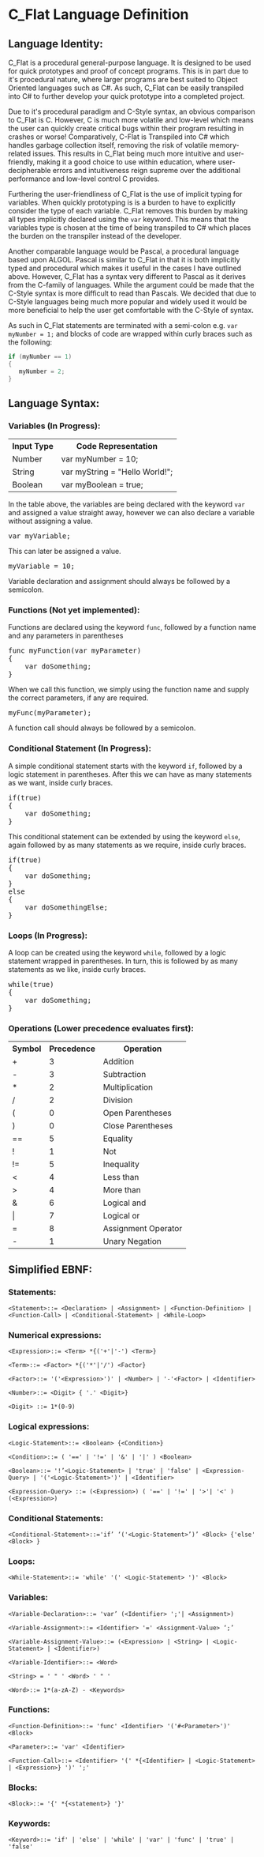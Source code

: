 ﻿# C_Flat Language Definition
## Language Identity:
C_Flat is a procedural general-purpose language. It is designed to be used for quick prototypes and proof of concept programs.
This is in part due to it's procedural nature, where larger programs are best suited to Object Oriented languages such as C#.
As such, C_Flat can be easily transpiled into C# to further develop your quick prototype into a completed project.

Due to it's procedural paradigm and C-Style syntax, an obvious comparison to C_Flat is C.
However, C is much more volatile and low-level which means the user can quickly create critical bugs within their program resulting in crashes or worse!
Comparatively, C-Flat is Transpiled into C# which handles garbage collection itself, removing the risk of volatile memory-related issues.
This results in C_Flat being much more intuitive and user-friendly, making it a good choice to use within education, where user-decipherable errors and intuitiveness reign supreme over the additional performance and low-level control C provides.

Furthering the user-friendliness of C_Flat is the use of implicit typing for variables.
When quickly prototyping is is a burden to have to explicitly consider the type of each variable.
C_Flat removes this burden by making all types implicitly declared using the `var` keyword.
This means that the variables type is chosen at the time of being transpiled to C# which places the burden on the transpiler instead of the developer.

Another comparable language would be Pascal, a procedural language based upon ALGOL. Pascal is similar to C_Flat in that it is both implicitly typed and procedural
which makes it useful in the cases I have outlined above. However, C_Flat has a syntax very different to Pascal as it derives from the C-family of languages.
While the argument could be made that the C-Style syntax is more difficult to read than Pascals.
We decided that due to C-Style languages being much more popular and widely used it would be more beneficial to help the user get comfortable with the C-Style of syntax.

As such in C_Flat statements are terminated with a semi-colon e.g. `var myNumber = 1;` and blocks of code are wrapped within curly braces such as the following:

```csharp
if (myNumber == 1)
{
   myNumber = 2;
}
```

## Language Syntax:

### Variables (In Progress):
<table>
    <tr>
        <th>Input Type</th>
        <th>Code Representation</th>
    </tr>
    <tr>
        <td>Number</td>
        <td>var myNumber = 10;</td>
    </tr>
    <tr>
        <td>String</td>
        <td>var myString = "Hello World!";</td>
    </tr>
    <tr>
        <td>Boolean</td>
        <td>var myBoolean = true;</td>
    </tr>
</table>

In the table above, the variables are being declared with the keyword `var` and assigned a value straight away, however we can also declare a variable without assigning a value.

<pre>var myVariable;</pre>

This can later be assigned a value.

<pre>myVariable = 10;</pre>

Variable declaration and assignment should always be followed by a semicolon.

### Functions (Not yet implemented):

Functions are declared using the keyword `func`, followed by a function name and any parameters in parentheses

<pre>func myFunction(var myParameter)
{
    var doSomething;
} </pre>

When we call this function, we simply using the function name and supply the correct parameters, if any are required.

<pre>myFunc(myParameter);</pre>

A function call should always be followed by a semicolon.

### Conditional Statement (In Progress):

A simple conditional statement starts with the keyword `if`, followed by a logic statement in parentheses. After this we can have as many statements as we want, inside curly braces.

<pre>if(true)
{
    var doSomething;
}</pre>

This conditional statement can be extended by using the keyword `else`, again followed by as many statements as we require, inside curly braces.

<pre>if(true)
{
    var doSomething;
}
else
{
    var doSomethingElse;
}</pre>

### Loops (In Progress):

A loop can be created using the keyword `while`, followed by a logic statement wrapped in parentheses. In turn, this is followed by as many statements as we like, inside curly braces.

<pre>while(true)
{
    var doSomething;
}</pre>

### Operations (Lower precedence evaluates first):
<table>
    <tr>
        <th>Symbol</th>
        <th>Precedence</th>
        <th>Operation</th>
    </tr>
    <tr>
        <td>+</td>
        <td>3</td>
        <td>Addition</td>
    </tr>
    <tr>
        <td>-</td>
        <td>3</td>
        <td>Subtraction</td>
    </tr>
    <tr>
        <td>*</td>
        <td>2</td>
        <td>Multiplication</td>
    </tr>
    <tr>
        <td>/</td>
        <td>2</td>
        <td>Division</td>
    </tr>
    <tr>
        <td>(</td>
        <td>0</td>
        <td>Open Parentheses</td>
    </tr>
    <tr>
        <td>)</td>
        <td>0</td>
        <td>Close Parentheses</td>
    </tr>
    <tr>
        <td>==</td>
        <td>5</td>
        <td>Equality</td>
    </tr>
    <tr>
        <td>!</td>
        <td>1</td>
        <td>Not</td>
    </tr>
    <tr>
        <td>!=</td>
        <td>5</td>
        <td>Inequality</td>
    </tr>
    <tr>
        <td><</td>
        <td>4</td>
        <td>Less than</td>
    </tr>
    <tr>
        <td>></td>
        <td>4</td>
        <td>More than</td>
    </tr>
    <tr>
        <td>&</td>
        <td>6</td>
        <td>Logical and</td>
    </tr>
    <tr>
        <td>|</td>
        <td>7</td>
        <td>Logical or</td>
    </tr>
    <tr>
        <td>=</td>
        <td>8</td>
        <td>Assignment Operator</td>
    </tr>
    <tr>
        <td>-</td>
        <td>1</td>
        <td>Unary Negation</td>
    </tr>
</table>

## Simplified EBNF:

### Statements:
`<Statement>::= <Declaration> | <Assignment> | <Function-Definition> | <Function-Call> | <Conditional-Statement> | <While-Loop>`

### Numerical expressions:

`<Expression>::= <Term> *{('+'|'-') <Term>}`

`<Term>::= <Factor> *{('*'|'/') <Factor}`

`<Factor>::= '('<Expression>')' | <Number> | '-'<Factor> | <Identifier>`

`<Number>::= <Digit> { '.' <Digit>}`

`<Digit> ::= 1*(0-9)`

### Logical expressions:

`<Logic-Statement>::= <Boolean> {<Condition>}`

`<Condition>::= ( '==' | '!=' | '&' | '|' ) <Boolean>`

`<Boolean>::= '!’<Logic-Statement> | 'true' | 'false' | <Expression-Query> | '('<Logic-Statement>')' | <Identifier>`

`<Expression-Query> ::= (<Expression>) ( '==' | '!=' | '>'| '<' ) (<Expression>)`

### Conditional Statements:

`<Conditional-Statement>::='if’ ‘('<Logic-Statement>’)’ <Block> {'else' <Block> }`

### Loops:

`<While-Statement>::= 'while' '(' <Logic-Statement> ')' <Block>`

### Variables:

`<Variable-Declaration>::= 'var’ (<Identifier> ';'| <Assignment>)`

`<Variable-Assignment>::= <Identifier> '=' <Assignment-Value> ‘;’`

`<Variable-Assignment-Value>::= (<Expression> | <String> | <Logic-Statement> | <Identifier>)`

`<Variable-Identifier>::= <Word>`

`<String> = ' " ' <Word> ' " '`

`<Word>::= 1*(a-zA-Z) - <Keywords>`

### Functions:

`<Function-Definition>::= 'func' <Identifier> '('#<Parameter>')' <Block>`

`<Parameter>::= 'var' <Identifier>`

`<Function-Call>::= <Identifier> '(' *{<Identifier> | <Logic-Statement> | <Expression>} ')' ';'`

### Blocks:

`<Block>::= '{' *{<statement>} '}'`

### Keywords:

`<Keyword>::= 'if' | 'else' | 'while' | 'var' | 'func' | 'true' | 'false'`